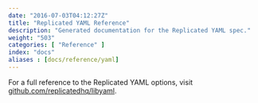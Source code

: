 ```yaml
---
date: "2016-07-03T04:12:27Z"
title: "Replicated YAML Reference"
description: "Generated documentation for the Replicated YAML spec."
weight: "503"
categories: [ "Reference" ]
index: "docs"
aliases : [docs/reference/yaml]
---
```


For a full reference to the Replicated YAML options, visit [github.com/replicatedhq/libyaml](https://github.com/replicatedhq/libyaml).
